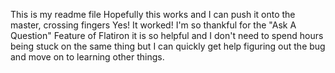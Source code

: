 This is my readme file
Hopefully this works and I can push it onto the master, crossing fingers
Yes! It worked! I'm so thankful for the "Ask A Question" Feature of Flatiron it is so helpful and I don't need to spend hours being stuck on the same thing but I can quickly get help figuring out the bug and move on to learning other things.

